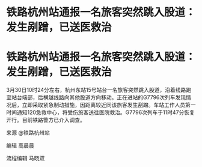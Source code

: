 # 铁路杭州站通报一名旅客突然跳入股道：发生剐蹭，已送医救治

# 铁路杭州站通报一名旅客突然跳入股道：发生剐蹭，已送医救治

3月30日10时24分左右，杭州东站15号站台一名旅客突然跳入股道，沿着线路跑至站台端部，后横越线路向其他股道方向移动。正在进站的G7796次列车发现情况后，立即采取紧急制动措施，因距离较近同该旅客发生刮蹭。车站工作人员第一时间通知120急救中心，将受伤旅客送往医院救治。G7796次列车于11时47分恢复开行。目前铁路警方已介入调查。

来源 @铁路杭州站

编辑 高晨晨

流程编辑 马晓双


